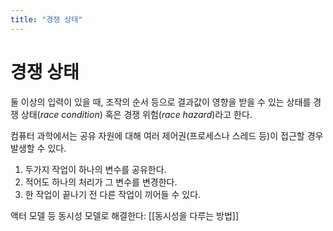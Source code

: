```yaml
---
title: "경쟁 상태"
---
```

# 경쟁 상태

둘 이상의 입력이 있을 때, 조작의 순서 등으로 결과값이 영향을 받을 수 있는 상태를 경쟁 상태(*race condition*) 혹은 경쟁 위험(*race hazard*)라고 한다.

컴퓨터 과학에서는 공유 자원에 대해 여러 제어권(프로세스나 스레드 등)이 접근할 경우 발생할 수 있다.

1. 두가지 작업이 하나의 변수를 공유한다.
2. 적어도 하나의 처리가 그 변수를 변경한다.
3. 한 작업이 끝나기 전 다른 작업이 끼어들 수 있다.

액터 모델 등 동시성 모델로 해결한다: [[동시성을 다루는 방법]]